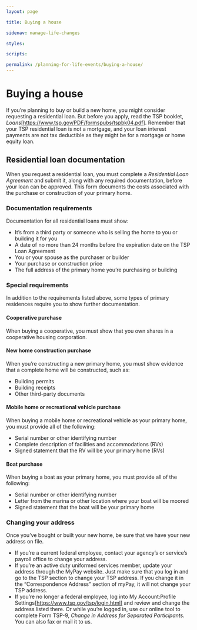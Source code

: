 ```yaml
---
layout: page

title: Buying a house

sidenav: manage-life-changes

styles:

scripts:

permalink: /planning-for-life-events/buying-a-house/
---
```


# Buying a house

If you’re planning to buy or build a new home, you might consider requesting a residential loan. But before you apply, read the TSP booklet, *Loans*[https://www.tsp.gov/PDF/formspubs/tspbk04.pdf]. Remember that your TSP residential loan is not a mortgage, and your loan interest payments are not tax deductible as they might be for a mortgage or home equity loan.

## Residential loan documentation

When you request a residential loan, you must complete a *Residential Loan Agreement* and submit it, along with any required documentation, before your loan can be approved. This form documents the costs associated with the purchase or construction of your primary home.

### Documentation requirements
Documentation for all residential loans must show:
+ It’s from a third party or someone who is selling the home to you or building it for you
+ A date of no more than 24 months before the expiration date on the TSP Loan Agreement
+ You or your spouse as the purchaser or builder
+ Your purchase or construction price
+ The full address of the primary home you’re purchasing or building

### Special requirements
In addition to the requirements listed above, some types of primary residences require you to show further documentation. 
 
#### Cooperative purchase
When buying a cooperative, you must show that you own shares in a cooperative housing corporation.

#### New home construction purchase
When you’re constructing a new primary home, you must show evidence that a complete home will be constructed, such as:
+ Building permits
+ Building receipts
+ Other third-party documents

#### Mobile home or recreational vehicle purchase
When buying a mobile home or recreational vehicle as your primary home, you must provide all of the following:
+ Serial number or other identifying number
+ Complete description of facilities and accommodations (RVs)
+ Signed statement that the RV will be your primary home (RVs)

#### Boat purchase
When buying a boat as your primary home, you must provide all of the following:
+ Serial number or other identifying number
+ Letter from the marina or other location where your boat will be moored
+ Signed statement that the boat will be your primary home

### Changing your address
Once you’ve bought or built your new home, be sure that we have your new address on file. 
+ If you’re a current federal employee, contact your agency’s or service’s payroll office to change your address. 
+ If you’re an active duty uniformed services member, update your address through the MyPay website. Just make sure that you log in and go to the TSP section to change your TSP address. If you change it in the “Correspondence Address” section of myPay, it will not change your TSP address.
+ If you’re no longer a federal employee, log into My Account:Profile Settings[https://www.tsp.gov/tsp/login.html] and review and change the address listed there. Or while you’re logged in, use our online tool to complete Form TSP-9, *Change in Address for Separated Participants.* You can also fax or mail it to us.




<!-- CONTENT END -->
